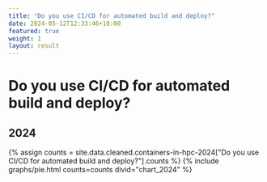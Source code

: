 ```yaml
---
title: "Do you use CI/CD for automated build and deploy?"
date: 2024-05-12T12:33:46+10:00
featured: true
weight: 1
layout: result
---
```


# Do you use CI/CD for automated build and deploy?

## 2024

{% assign counts = site.data.cleaned.containers-in-hpc-2024["Do you use CI/CD for automated build and deploy?"].counts %}
{% include graphs/pie.html counts=counts divid="chart_2024" %}

